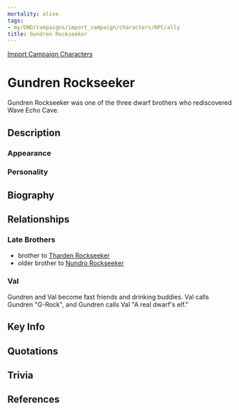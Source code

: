 ```yaml
---
mortality: alive
tags:
- my/DND/campaigns/import_campaign/characters/NPC/ally
title: Gundren Rockseeker
---
```


[Import Campaign Characters](/dnd/characters/)

# Gundren Rockseeker

Gundren Rockseeker was one of the three dwarf brothers who rediscovered Wave Echo Cave.

## Description

### Appearance

### Personality

## Biography

## Relationships

### Late Brothers

- brother to [Tharden Rockseeker](/dnd/characters/np-cs/tharden-rockseeker/)
- older brother to [Nundro Rockseeker](/dnd/characters/np-cs/nundro-rockseeker/)

### Val

Gundren and Val become fast friends and drinking buddies. Val calls Gundren "G-Rock", and Gundren calls Val "A real dwarf's elf."

## Key Info

## Quotations

## Trivia

## References